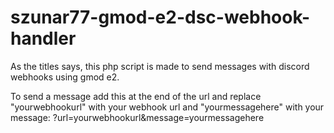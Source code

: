 # szunar77-gmod-e2-dsc-webhook-handler
As the titles says, this php script is made to send messages with discord webhooks using gmod e2.

To send a message add this at the end of the url and replace "yourwebhookurl" with your webhook url and "yourmessagehere" with your message: ?url=yourwebhookurl&message=yourmessagehere
